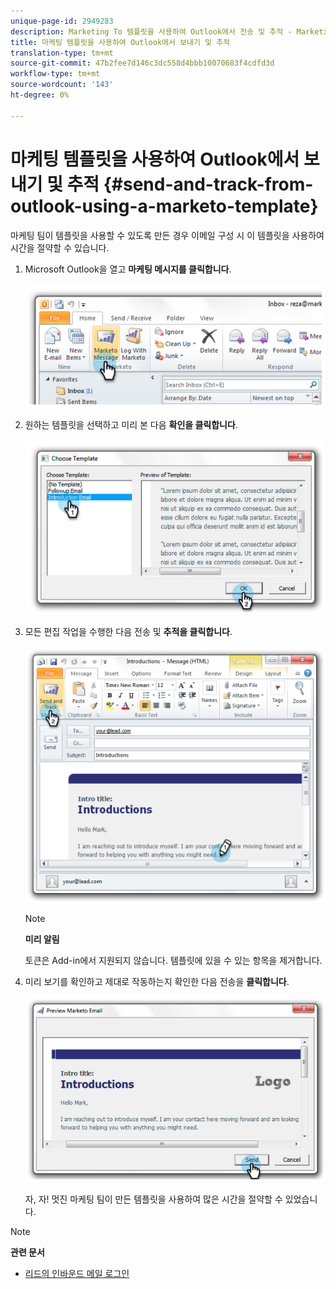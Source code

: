 ```yaml
---
unique-page-id: 2949283
description: Marketing To 템플릿을 사용하여 Outlook에서 전송 및 추적 - Marketing To Docs - 제품 설명서
title: 마케팅 템플릿을 사용하여 Outlook에서 보내기 및 추적
translation-type: tm+mt
source-git-commit: 47b2fee7d146c3dc558d4bbb10070683f4cdfd3d
workflow-type: tm+mt
source-wordcount: '143'
ht-degree: 0%

---
```



# 마케팅 템플릿을 사용하여 Outlook에서 보내기 및 추적 {#send-and-track-from-outlook-using-a-marketo-template}

마케팅 팀이 템플릿을 사용할 수 있도록 만든 경우 이메일 구성 시 이 템플릿을 사용하여 시간을 절약할 수 있습니다.

1. Microsoft Outlook을 열고 **마케팅 메시지를 클릭합니다**.

   ![](assets/image2014-9-23-17-3a8-3a33.png)

1. 원하는 템플릿을 선택하고 미리 본 다음 **확인을 클릭합니다**.

   ![](assets/image2014-9-23-17-3a8-3a45.png)

1. 모든 편집 작업을 수행한 다음 전송 및 **추적을 클릭합니다**.

   ![](assets/image2014-9-23-17-3a8-3a58.png)

   >[!NOTE]
   >
   >**미리 알림**
   >
   >
   >토큰은 Add-in에서 지원되지 않습니다. 템플릿에 있을 수 있는 항목을 제거합니다.

1. 미리 보기를 확인하고 제대로 작동하는지 확인한 다음 전송을 **클릭합니다**.

   ![](assets/image2014-9-23-17-3a9-3a11.png)

   자, 자! 멋진 마케팅 팀이 만든 템플릿을 사용하여 많은 시간을 절약할 수 있었습니다.

>[!NOTE]
>
>**관련 문서**
>
>* [리드의 인바운드 메일 로그인](../../../product-docs/marketo-sales-insight/using-msi/log-inbound-mail-from-your-leads-in-marketo.md)

>



